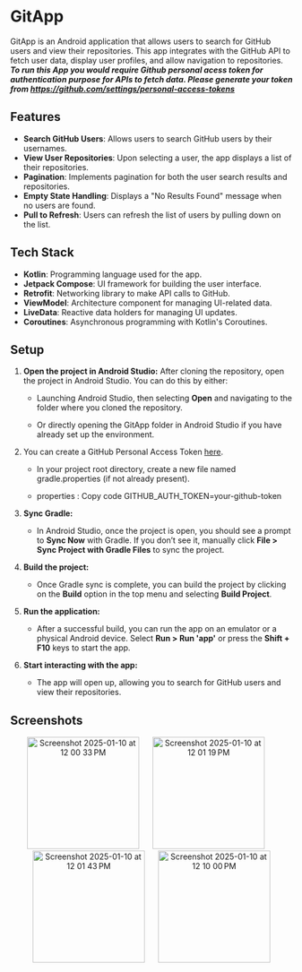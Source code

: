 # GitApp

GitApp is an Android application that allows users to search for GitHub users and view their repositories. This app integrates with the GitHub API to fetch user data, display user profiles, and allow navigation to repositories.
***To run this App you would require Github personal acess token for authentication purpose for APIs to fetch data. Please generate your token from https://github.com/settings/personal-access-tokens***

## Features

- **Search GitHub Users**: Allows users to search GitHub users by their usernames.
- **View User Repositories**: Upon selecting a user, the app displays a list of their repositories.
- **Pagination**: Implements pagination for both the user search results and repositories.
- **Empty State Handling**: Displays a "No Results Found" message when no users are found.
- **Pull to Refresh**: Users can refresh the list of users by pulling down on the list.
  
## Tech Stack

- **Kotlin**: Programming language used for the app.
- **Jetpack Compose**: UI framework for building the user interface.
- **Retrofit**: Networking library to make API calls to GitHub.
- **ViewModel**: Architecture component for managing UI-related data.
- **LiveData**: Reactive data holders for managing UI updates.
- **Coroutines**: Asynchronous programming with Kotlin's Coroutines.

## Setup
1.  **Open the project in Android Studio:**
After cloning the repository, open the project in Android Studio. You can do this by either:
    
    *   Launching Android Studio, then selecting **Open** and navigating to the folder where you cloned the repository.
        
    *   Or directly opening the GitApp folder in Android Studio if you have already set up the environment.
        
2.  You can create a GitHub Personal Access Token [here](https://github.com/settings/tokens).
    
    *   In your project root directory, create a new file named gradle.properties (if not already present).
        
    *   properties : Copy code GITHUB\_AUTH\_TOKEN=your-github-token
        
3.  **Sync Gradle:**
    
    *   In Android Studio, once the project is open, you should see a prompt to **Sync Now** with Gradle. If you don’t see it, manually click **File > Sync Project with Gradle Files** to sync the project.
        
4.  **Build the project:**
    
    *   Once Gradle sync is complete, you can build the project by clicking on the **Build** option in the top menu and selecting **Build Project**.
        
5.  **Run the application:**
    
    *   After a successful build, you can run the app on an emulator or a physical Android device. Select **Run > Run 'app'** or press the **Shift + F10** keys to start the app.
        
6.  **Start interacting with the app:**
    
    *   The app will open up, allowing you to search for GitHub users and view their repositories.
        

## Screenshots
<p align="center">
  <img width="200" alt="Screenshot 2025-01-10 at 12 00 33 PM" src="https://github.com/user-attachments/assets/0aadd4cd-c75f-46e2-bef3-c0a8e64eaecb" style="margin-right: 20px;" />
  <img width="200" alt="Screenshot 2025-01-10 at 12 01 19 PM" src="https://github.com/user-attachments/assets/d8ba2e33-0e01-4edb-aef1-53d6472d7ebb" style="margin-right: 20px;" />
  <img width="200" alt="Screenshot 2025-01-10 at 12 01 43 PM" src="https://github.com/user-attachments/assets/81239be8-979d-4cab-8c9e-f0e3f69465bb" style="margin-right: 20px;"/>
  <img width="200" alt="Screenshot 2025-01-10 at 12 10 00 PM" src="https://github.com/user-attachments/assets/5a6eb613-f462-4eb5-a021-9443f4d0dcac" />

</p>


